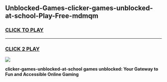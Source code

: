 
## Unblocked-Games-clicker-games-unblocked-at-school-Play-Free-mdmqm
<h3>
<a href="https://premium76.site?title=clicker-games-unblocked-at-school&ref=23A">CLICK TO PLAY</a></h3>
<hr>

<h3>
<a href="https://premium76.site?title=clicker-games-unblocked-at-school&ref=23A">CLICK 2 PLAY</a>
  
</h3>

<a href="https://premium76.site?title=clicker-games-unblocked-at-school&ref=23A"><img src="https://clearcache.store/games.png"></a>


**clicker-games-unblocked-at-school games unblocked: Your Gateway to Fun and Accessible Online Gaming**
